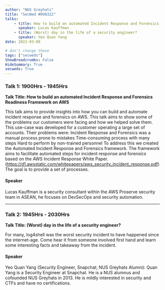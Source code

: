 ```yaml
---
author: "NUS Greyhats"
title: "SecWed #090322"
talks:
    - title: How to build an automated Incident Response and Forensics Readiness Framework on AWS
      speaker: Lucas Kauffman
    - title: (Worst) day in the life of a security engineer?
      speaker: Yeo Quan Yang
date: 2022-03-09

# don't change these
tags: ["secweds"]
ShowBreadcrumbs: False
HideSummary: True
secweds: True
---
```


### Talk 1: 1900Hrs - 1945Hrs
**Talk Title: How to build an automated Incident Response and Forensics Readiness Framework on AWS**

This talk aims to provide insights into how you can build and automate incident response and forensics on AWS. This talk aims to show some of the problems our customers were facing and how we helped solve them. This use-case was developed for a customer operating a large set of accounts. Their problems were:
Incident Response and Forensics was a manual process prone to mistakes
Time-consuming process with many steps
Hard to perform by non-trained personnel
To address this we created the Automated Incident Response and Forensics framework. The framework aims to facilitate automated steps for incident response and forensics based on the AWS Incident Response White Paper. (https://d1.awsstatic.com/whitepapers/aws_security_incident_response.pdf) The goal is to provide a set of processes.

#### Speaker

Lucas Kauffman is a security consultant within the AWS Proserve security team in ASEAN, he focuses on DevSecOps and security automation.

---

### Talk 2: 1945Hrs - 2030Hrs
**Talk Title: (Worst) day in the life of a security engineer?**

For many, log4shell was the worst security incident to have happened since the internet-age. Come hear it from someone involved first hand and learn some interesting facts and takeaway from the incident.

#### Speaker

Yeo Quan Yang (Security Engineer, Snapchat; NUS Greyhats Alumni): Quan Yang is a Security Engineer at Snapchat. He is a NUS alumnus and cofounded NUS Greyhats in 2013. He is mildly interested in security and CTFs and have no certifications.
